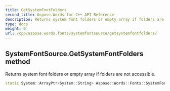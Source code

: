 ```yaml
---
title: GetSystemFontFolders
second_title: Aspose.Words for C++ API Reference
description: Returns system font folders or empty array if folders are not accessible. 
type: docs
weight: 0
url: /cpp/aspose.words.fonts/systemfontsource/getsystemfontfolders/
---
```

## SystemFontSource.GetSystemFontFolders method


Returns system font folders or empty array if folders are not accessible.

```cpp
static System::ArrayPtr<System::String> Aspose::Words::Fonts::SystemFontSource::GetSystemFontFolders()
```

